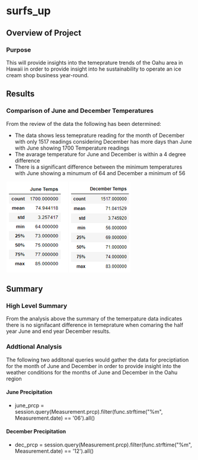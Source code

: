 # surfs_up

## Overview of Project

### Purpose

This will provide insights into the temeprature trends of the Oahu area in Hawaii in order to
provide insight into he sustainability to operate an ice cream shop business year-round.

## Results

### Comparison of June and December Temperatures

From the review of the data the following has been determined:
 - The data shows less temeprature reading for the month of December with only 1517 readings considering December has more days than June with June showing 1700 Temperature readings
 - The avarage temperature for June and December is within a 4 degree difference
 - There is a significant difference between the minimum temperatures with June showing a minumum of 64 and December a minimum of 56

<img src="Resources/june_temps.PNG" width="166" height="245"> <img src="Resources/December_temps.PNG" width="166" height="245">

## Summary

### High Level Summary

From the analysis above the summary of the temerpature data indicates there is no signifacant difference in
temeprature when comaring the half year June and end year December results.

### Addtional Analysis
The following two additonal queries would gather the data for preciptiation for the month of June and December in order
to provide insight into the weather conditions for the months of June and December in the Oahu region
#### June Precipitation
 - june_prcp = session.query(Measurement.prcp).filter(func.strftime("%m", Measurement.date) == '06').all()
 
#### December Precipitation
 - dec_prcp = session.query(Measurement.prcp).filter(func.strftime("%m", Measurement.date) == '12').all()

